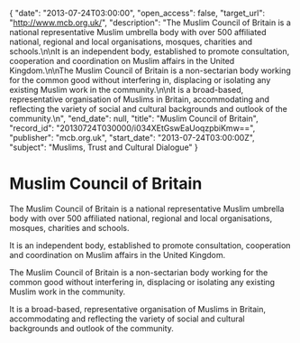 {
  "date": "2013-07-24T03:00:00", 
  "open_access": false, 
  "target_url": "http://www.mcb.org.uk/", 
  "description": "The Muslim Council of Britain is a national representative Muslim umbrella body with over 500 affiliated national, regional and local organisations, mosques, charities and schools.\n\nIt is an independent body, established to promote consultation, cooperation and coordination on Muslim affairs in the United Kingdom.\n\nThe Muslim Council of Britain is a non-sectarian body working for the common good without interfering in, displacing or isolating any existing Muslim work in the community.\n\nIt is a broad-based, representative organisation of Muslims in Britain, accommodating and reflecting the variety of social and cultural backgrounds and outlook of the community.\n", 
  "end_date": null, 
  "title": "Muslim Council of Britain", 
  "record_id": "20130724T030000/i034XEtGswEaUoqzpbiKmw==", 
  "publisher": "mcb.org.uk", 
  "start_date": "2013-07-24T03:00:00Z", 
  "subject": "Muslims, Trust and Cultural Dialogue"
}

# Muslim Council of Britain

The Muslim Council of Britain is a national representative Muslim umbrella body with over 500 affiliated national, regional and local organisations, mosques, charities and schools.

It is an independent body, established to promote consultation, cooperation and coordination on Muslim affairs in the United Kingdom.

The Muslim Council of Britain is a non-sectarian body working for the common good without interfering in, displacing or isolating any existing Muslim work in the community.

It is a broad-based, representative organisation of Muslims in Britain, accommodating and reflecting the variety of social and cultural backgrounds and outlook of the community.
